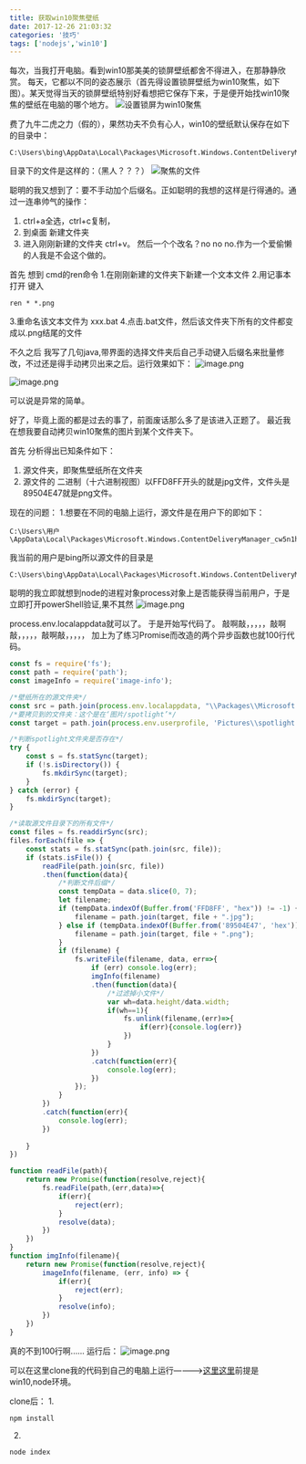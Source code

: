 ```yaml
---
title: 获取win10聚焦壁纸
date: 2017-12-26 21:03:32
categories: '技巧'
tags: ['nodejs','win10']
---
```



每次，当我打开电脑。看到win10那美美的锁屏壁纸都舍不得进入，在那静静欣赏。
每天，它都以不同的姿态展示（首先得设置锁屏壁纸为win10聚焦，如下图）。某天觉得当天的锁屏壁纸特别好看想把它保存下来，于是便开始找win10聚焦的壁纸在电脑的哪个地方。
![设置锁屏为win10聚焦](http://upload-images.jianshu.io/upload_images/6191737-aa6e37f2a860c860.png?imageMogr2/auto-orient/strip%7CimageView2/2/w/1240)


费了九牛二虎之力（假的），果然功夫不负有心人，win10的壁纸默认保存在如下的目录中：

```
C:\Users\bing\AppData\Local\Packages\Microsoft.Windows.ContentDeliveryManager_cw5n1h2txyewy\LocalState\Assets
```
目录下的文件是这样的：（黑人？？？）
![聚焦的文件](http://upload-images.jianshu.io/upload_images/6191737-eaa3958a828aadfa.png?imageMogr2/auto-orient/strip%7CimageView2/2/w/1240)

聪明的我又想到了：要不手动加个后缀名。正如聪明的我想的这样是行得通的。通过一连串帅气的操作：
1. ctrl+a全选，ctrl+c复制，
2. 到桌面 新建文件夹 
3. 进入刚刚新建的文件夹 ctrl+v。
然后一个个改名？no no no.作为一个爱偷懒的人我是不会这个做的。

首先 想到 cmd的ren命令
1.在刚刚新建的文件夹下新建一个文本文件
2.用记事本打开  键入  
```
ren * *.png
```
3.重命名该文本文件为 xxx.bat
4.点击.bat文件，然后该文件夹下所有的文件都变成以.png结尾的文件

不久之后 我写了几句java,带界面的选择文件夹后自己手动键入后缀名来批量修改，不过还是得手动拷贝出来之后。运行效果如下：
![image.png](http://upload-images.jianshu.io/upload_images/6191737-2c45554db973986d.png?imageMogr2/auto-orient/strip%7CimageView2/2/w/1240)

![image.png](http://upload-images.jianshu.io/upload_images/6191737-23ec226da9514a37.png?imageMogr2/auto-orient/strip%7CimageView2/2/w/1240)

可以说是异常的简单。


好了，毕竟上面的都是过去的事了，前面废话那么多了是该进入正题了。
最近我在想我要自动拷贝win10聚焦的图片到某个文件夹下。

首先 分析得出已知条件如下：
1. 源文件夹，即聚焦壁纸所在文件夹
2. 源文件的 二进制（十六进制视图）以FFD8FF开头的就是jpg文件，文件头是89504E47就是png文件。

现在的问题：
1.想要在不同的电脑上运行，源文件是在用户下的即如下：
```
C:\Users\用户\AppData\Local\Packages\Microsoft.Windows.ContentDeliveryManager_cw5n1h2txyewy\LocalState\Assets
```
我当前的用户是bing所以源文件的目录是
```
C:\Users\bing\AppData\Local\Packages\Microsoft.Windows.ContentDeliveryManager_cw5n1h2txyewy\LocalState\Assets
```
聪明的我立即就想到node的进程对象process对象上是否能获得当前用户，于是立即打开powerShell验证,果不其然
![image.png](http://upload-images.jianshu.io/upload_images/6191737-255e7bc4aa5c5b66.png?imageMogr2/auto-orient/strip%7CimageView2/2/w/1240)

process.env.localappdata就可以了。
于是开始写代码了。
敲啊敲，，，，，敲啊敲，，，，，敲啊敲，，，，，
加上为了练习Promise而改造的两个异步函数也就100行代码。
```javascript
const fs = require('fs');
const path = require('path');
const imageInfo = require('image-info');

/*壁纸所在的源文件夹*/
const src = path.join(process.env.localappdata, "\\Packages\\Microsoft.Windows.ContentDeliveryManager_cw5n1h2txyewy\\LocalState\\Assets\\");
/*要拷贝到的文件夹：这个是在‘图片/spotlight’*/
const target = path.join(process.env.userprofile, 'Pictures\\spotlight');

/*判断spotlight文件夹是否存在*/
try {
	const s = fs.statSync(target);
	if (!s.isDirectory()) {
		fs.mkdirSync(target);
	}
} catch (error) {
	fs.mkdirSync(target);
}

/*读取源文件目录下的所有文件*/
const files = fs.readdirSync(src);
files.forEach(file => {
	const stats = fs.statSync(path.join(src, file));
	if (stats.isFile()) {
		readFile(path.join(src, file))
		.then(function(data){
			/*判断文件后缀*/
			const tempData = data.slice(0, 7);
			let filename;
			if (tempData.indexOf(Buffer.from('FFD8FF', "hex")) != -1) {
				filename = path.join(target, file + ".jpg");
			} else if (tempData.indexOf(Buffer.from('89504E47', 'hex')) != -1) {
				filename = path.join(target, file + ".png");
			}
			if (filename) {
				fs.writeFile(filename, data, err=>{
					if (err) console.log(err);			
					imgInfo(filename)
					.then(function(data){
						/*过滤掉小文件*/
						var wh=data.height/data.width;
						if(wh==1){
							fs.unlink(filename,(err)=>{
								if(err){console.log(err)}
							})
						}
					})
					.catch(function(err){
						console.log(err);
					})
				});
			}
		})
		.catch(function(err){
			console.log(err);
		})
		
	}
})

function readFile(path){
	return new Promise(function(resolve,reject){
		fs.readFile(path,(err,data)=>{
			if(err){
				reject(err);
			}
			resolve(data);
		})
	})
}
function imgInfo(filename){
	return new Promise(function(resolve,reject){
		imageInfo(filename, (err, info) => {
			if(err){
				reject(err);
			}
			resolve(info);		
		})	
	})
}
```

真的不到100行啊......
运行后：
![image.png](http://upload-images.jianshu.io/upload_images/6191737-9bf79bd062a9006a.png?imageMogr2/auto-orient/strip%7CimageView2/2/w/1240)

可以在这里clone我的代码到自己的电脑上运行————>[这里这里](https://github.com/guobing1993/win10-spotlight)前提是win10,node环境。

clone后：
1.
```
npm install
```
2.
```
node index
```

